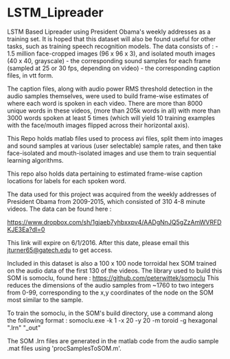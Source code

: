 # LSTM_Lipreader
LSTM Based Lipreader using President Obama's weekly addresses as a training set.  It is hoped that this dataset
will also be found useful for other tasks, such as training speech recognition models.  The data consists of : 
    - 1.5 million face-cropped images (96 x 96 x 3), and isolated mouth images (40 x 40, grayscale)
    - the corresponding sound samples for each frame (sampled at 25 or 30 fps, depending on video) 
    - the corresponding caption files, in vtt form.  
    
The caption files, along with audio power RMS threshold detection in the audio samples themselves, were used to 
build frame-wise estimates of where each word is spoken in each video.  There are more than 8000 unique words 
in these videos, (more than 205k words in all) with more than 3000 words spoken at least 5 times 
(which will yield 10 training examples with the face/mouth images flipped across their horizontal axis).

This Repo holds matlab files used to process avi files, split them into images and sound samples at 
various (user selectable) sample rates, and then take face-isolated and mouth-isolated images and use
them to train sequential learning algorithms.

This repo also holds data pertaining to estimated frame-wise caption locations for labels for each spoken
word.

The data used for this project was acquired from the weekly addresses of President Obama from 2009-2015, which 
consisted of 310 4-8 minute videos.  The data can be found here  : 

https://www.dropbox.com/sh/1gjaeb7yhbxxpv4/AADgNnJQ5gZzAmWVRFDKJE3Ea?dl=0

This link will expire on 6/1/2016. After this date, please email this jturner65@gatech.edu to get access.

Included in this dataset is also a 100 x 100 node torroidal hex SOM trained on the audio data of the first 
130 of the videos.  The library used to build this SOM is somoclu, found here : https://github.com/peterwittek/somoclu
This reduces the dimensions of the audio samples from ~1760 to two integers from 0-99, corresponding to the x,y 
coordinates of the node on the SOM most similar to the sample.

To train the somoclu, in the SOM's build directory, use a command along the following format : 
somoclu.exe -k 1 -x 20 -y 20 -m toroid -g hexagonal "<lipreader som file>.lrn" "<Desiredname>_out"

The SOM .lrn files are generated in the matlab code from the audio sample .mat files using 'procSamplesToSOM.m'.

